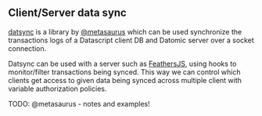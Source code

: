 ## Client/Server data sync

[datsync](https://github.com/metasoarous/datsync) is a library by [@metasaurus](https://twitter.com/metasoarous) which can be used synchronize the transactions logs of a Datascript client DB and Datomic server over a socket connection.

Datsync can be used with a server such as [FeathersJS](http://feathersjs.com/), using hooks to monitor/filter transactions being synced. This way we can control which clients get access to given data being synced across multiple client with variable authorization policies.

TODO: @metasaurus - notes and examples!
